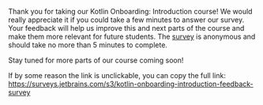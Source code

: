 Thank you for taking our Kotlin Onboarding: Introduction course! 
We would really appreciate it if you could take a few minutes to answer our survey. 
Your feedback will help us improve this and next parts of the course and make them more relevant for future students. 
The [survey](https://surveys.jetbrains.com/s3/kotlin-onboarding-introduction-feedback-survey) is anonymous and should take no more than 5 minutes to complete.

Stay tuned for more parts of our course coming soon!

<div class="hint" title="The link is unclickable">
  
If by some reason the link is unclickable, you can copy the full link: 
https://surveys.jetbrains.com/s3/kotlin-onboarding-introduction-feedback-survey

</div>
